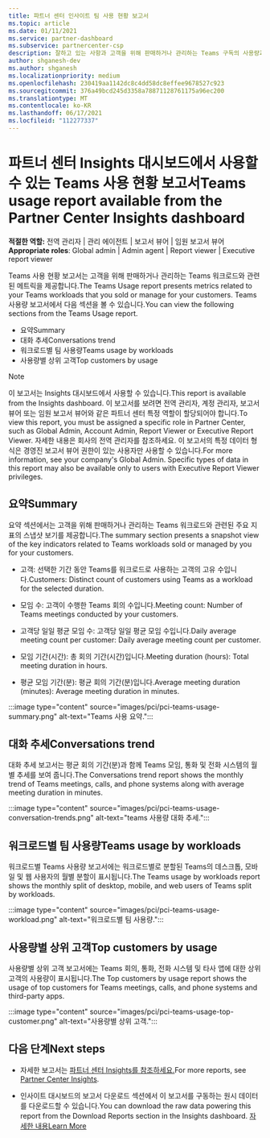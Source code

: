 ```yaml
---
title: 파트너 센터 인사이트 팀 사용 현황 보고서
ms.topic: article
ms.date: 01/11/2021
ms.service: partner-dashboard
ms.subservice: partnercenter-csp
description: 잘하고 있는 사항과 고객을 위해 판매하거나 관리하는 Teams 구독의 사용량과 관련하여 개선할 수 있는 위치를 확인합니다.
author: shganesh-dev
ms.author: shganesh
ms.localizationpriority: medium
ms.openlocfilehash: 230419aa1142dc8c4dd58dc8effee9678527c923
ms.sourcegitcommit: 376a49bcd245d3358a78871128761175a96ec200
ms.translationtype: MT
ms.contentlocale: ko-KR
ms.lasthandoff: 06/17/2021
ms.locfileid: "112277337"
---
```

# <a name="teams-usage-report-available-from-the-partner-center-insights-dashboard"></a><span data-ttu-id="5f014-103">파트너 센터 Insights 대시보드에서 사용할 수 있는 Teams 사용 현황 보고서</span><span class="sxs-lookup"><span data-stu-id="5f014-103">Teams usage report available from the Partner Center Insights dashboard</span></span>

<span data-ttu-id="5f014-104">**적절한 역할:** 전역 관리자 | 관리 에이전트 | 보고서 뷰어 | 임원 보고서 뷰어</span><span class="sxs-lookup"><span data-stu-id="5f014-104">**Appropriate roles**: Global admin | Admin agent | Report viewer | Executive report viewer</span></span>

<span data-ttu-id="5f014-105">Teams 사용 현황 보고서는 고객을 위해 판매하거나 관리하는 Teams 워크로드와 관련된 메트릭을 제공합니다.</span><span class="sxs-lookup"><span data-stu-id="5f014-105">The Teams Usage report presents metrics related to your Teams workloads that you sold or manage for your customers.</span></span> <span data-ttu-id="5f014-106">Teams 사용량 보고서에서 다음 섹션을 볼 수 있습니다.</span><span class="sxs-lookup"><span data-stu-id="5f014-106">You can view the following sections from the Teams Usage report.</span></span>

- <span data-ttu-id="5f014-107">요약</span><span class="sxs-lookup"><span data-stu-id="5f014-107">Summary</span></span>
- <span data-ttu-id="5f014-108">대화 추세</span><span class="sxs-lookup"><span data-stu-id="5f014-108">Conversations trend</span></span>
- <span data-ttu-id="5f014-109">워크로드별 팀 사용량</span><span class="sxs-lookup"><span data-stu-id="5f014-109">Teams usage by workloads</span></span>
- <span data-ttu-id="5f014-110">사용량별 상위 고객</span><span class="sxs-lookup"><span data-stu-id="5f014-110">Top customers by usage</span></span>

 > [!NOTE]
 > <span data-ttu-id="5f014-111">이 보고서는 Insights 대시보드에서 사용할 수 있습니다.</span><span class="sxs-lookup"><span data-stu-id="5f014-111">This report is available from the Insights dashboard.</span></span> <span data-ttu-id="5f014-112">이 보고서를 보려면 전역 관리자, 계정 관리자, 보고서 뷰어 또는 임원 보고서 뷰어와 같은 파트너 센터 특정 역할이 할당되어야 합니다.</span><span class="sxs-lookup"><span data-stu-id="5f014-112">To view this report, you must be assigned a specific role in Partner Center, such as Global Admin, Account Admin, Report Viewer or Executive Report Viewer.</span></span> <span data-ttu-id="5f014-113">자세한 내용은 회사의 전역 관리자를 참조하세요. 이 보고서의 특정 데이터 형식은 경영진 보고서 뷰어 권한이 있는 사용자만 사용할 수 있습니다.</span><span class="sxs-lookup"><span data-stu-id="5f014-113">For more information, see your company's Global Admin. Specific types of data in this report may also be available only to users with Executive Report Viewer privileges.</span></span>

## <a name="summary"></a><span data-ttu-id="5f014-114">요약</span><span class="sxs-lookup"><span data-stu-id="5f014-114">Summary</span></span>

<span data-ttu-id="5f014-115">요약 섹션에서는 고객을 위해 판매하거나 관리하는 Teams 워크로드와 관련된 주요 지표의 스냅샷 보기를 제공합니다.</span><span class="sxs-lookup"><span data-stu-id="5f014-115">The summary section presents a snapshot view of the key indicators related to Teams workloads sold or managed by you for your customers.</span></span>  

- <span data-ttu-id="5f014-116">고객: 선택한 기간 동안 Teams를 워크로드로 사용하는 고객의 고유 수입니다.</span><span class="sxs-lookup"><span data-stu-id="5f014-116">Customers: Distinct count of customers using Teams as a workload for the selected duration.</span></span>

- <span data-ttu-id="5f014-117">모임 수: 고객이 수행한 Teams 회의 수입니다.</span><span class="sxs-lookup"><span data-stu-id="5f014-117">Meeting count: Number of Teams meetings conducted by your customers.</span></span>

- <span data-ttu-id="5f014-118">고객당 일일 평균 모임 수: 고객당 일일 평균 모임 수입니다.</span><span class="sxs-lookup"><span data-stu-id="5f014-118">Daily average meeting count per customer: Daily average meeting count per customer.</span></span> 

- <span data-ttu-id="5f014-119">모임 기간(시간): 총 회의 기간(시간)입니다.</span><span class="sxs-lookup"><span data-stu-id="5f014-119">Meeting duration (hours): Total meeting duration in hours.</span></span> 

- <span data-ttu-id="5f014-120">평균 모임 기간(분): 평균 회의 기간(분)입니다.</span><span class="sxs-lookup"><span data-stu-id="5f014-120">Average meeting duration (minutes): Average meeting duration in minutes.</span></span> 

:::image type="content" source="images/pci/pci-teams-usage-summary.png" alt-text="Teams 사용 요약.":::

## <a name="conversations-trend"></a><span data-ttu-id="5f014-122">대화 추세</span><span class="sxs-lookup"><span data-stu-id="5f014-122">Conversations trend</span></span>

<span data-ttu-id="5f014-123">대화 추세 보고서는 평균 회의 기간(분)과 함께 Teams 모임, 통화 및 전화 시스템의 월별 추세를 보여 줍니다.</span><span class="sxs-lookup"><span data-stu-id="5f014-123">The Conversations trend report shows the monthly trend of Teams meetings, calls, and phone systems along with average meeting duration in minutes.</span></span>

:::image type="content" source="images/pci/pci-teams-usage-conversation-trends.png" alt-text="teams 사용량 대화 추세.":::

## <a name="teams-usage-by-workloads"></a><span data-ttu-id="5f014-125">워크로드별 팀 사용량</span><span class="sxs-lookup"><span data-stu-id="5f014-125">Teams usage by workloads</span></span>

<span data-ttu-id="5f014-126">워크로드별 Teams 사용량 보고서에는 워크로드별로 분할된 Teams의 데스크톱, 모바일 및 웹 사용자의 월별 분할이 표시됩니다.</span><span class="sxs-lookup"><span data-stu-id="5f014-126">The Teams usage by workloads report shows the monthly split of desktop, mobile, and web users of Teams split by workloads.</span></span>

:::image type="content" source="images/pci/pci-teams-usage-workload.png" alt-text="워크로드별 팀 사용량.":::

## <a name="top-customers-by-usage"></a><span data-ttu-id="5f014-128">사용량별 상위 고객</span><span class="sxs-lookup"><span data-stu-id="5f014-128">Top customers by usage</span></span>

<span data-ttu-id="5f014-129">사용량별 상위 고객 보고서에는 Teams 회의, 통화, 전화 시스템 및 타사 앱에 대한 상위 고객의 사용량이 표시됩니다.</span><span class="sxs-lookup"><span data-stu-id="5f014-129">The Top customers by usage report shows the usage of top customers for Teams meetings, calls, and phone systems and third-party apps.</span></span>

:::image type="content" source="images/pci/pci-teams-usage-top-customer.png" alt-text="사용량별 상위 고객.":::

## <a name="next-steps"></a><span data-ttu-id="5f014-131">다음 단계</span><span class="sxs-lookup"><span data-stu-id="5f014-131">Next steps</span></span>

- <span data-ttu-id="5f014-132">자세한 보고서는 [파트너 센터 Insights를 참조하세요.](partner-center-insights.md)</span><span class="sxs-lookup"><span data-stu-id="5f014-132">For more reports, see [Partner Center Insights](partner-center-insights.md).</span></span>

- <span data-ttu-id="5f014-133">인사이트 대시보드의 보고서 다운로드 섹션에서 이 보고서를 구동하는 원시 데이터를 다운로드할 수 있습니다.</span><span class="sxs-lookup"><span data-stu-id="5f014-133">You can download the raw data powering this report from the Download Reports section in the Insights dashboard.</span></span> [<span data-ttu-id="5f014-134">자세한 내용</span><span class="sxs-lookup"><span data-stu-id="5f014-134">Learn More</span></span>](pci-download-reports.md) 
